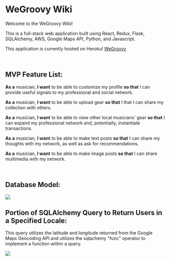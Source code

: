 # WeGroovy Wiki

Welcome to the WeGroovy Wiki!

This is a full-stack web application built using React, Redux, Flask, SQLAlchemy, AWS, Google Maps API, Python, and Javascript.

This application is currently hosted on Heroku! [WeGroovy](https://wegroovy.herokuapp.com/)

<br />

## MVP Feature List:

**As a** musician, **I want** to be able to customize my profile **so that** I can provide useful signals to my professional and social network.


**As a** musician, **I want** to be able to upload gear **so that** I that I can share my collection with others.

**As a** musician, **I want** to be able to view other local musicians' gear **so that** I can expand my professional network and, potentially, instantiate transactions.

**As a** musician, **I want** to be able to make text posts **so that** I can share my thoughts with my network, as well as ask for recommendations.

**As a** musician, **I want** to be able to make image posts **so that** I can share multimedia with my network.


<br />

## Database Model:

<img src="https://wegroovybaby.s3.amazonaws.com/Screen+Shot+2020-11-11+at+11.12.20+AM.png">

<br />

## Portion of SQLAlchemy Query to Return Users in a Specified Locale:

This query utilizes the latitude and longitude returned from the Google Maps Geocoding API and utilizes the sqlachemy "func" operator to implement a function within a query.

<img src="https://wegroovybaby.s3.amazonaws.com/Screen+Shot+2020-11-11+at+11.18.35+AM.png">

<br />

<!-- ## RESTful EndPoints: -->

<!-- | Method         | Path              | Purpose              |
|---             |---                |---                   |
| Get            | /                 |  Home Page           |
| Post           | /users            |  Create User Account |
| Get            | /users/:id        |  Access User Account |
| Get            | /users/sign-up    |  Create User Form    |
| Get            | /users/sign-in    |  User Login Form     |
| Post           | /users/sign-in    |  Authenticate User   |
| Get            | /users/:id/update |  Form to Update Account Details |
| Get            | /users/:id/jobs   |  View a list of past/present jobs |
| Patch          | /users/:id        |  Update User Account |
| Delete         | /users/:id        |  Delete User Account |
| Get            | /jobTypes         |  Show All job Types  |
| Get            | /jobTypes/:id     |  Show All taskers for job Type |
| Get            | /jobTypes/:id/:taskerId |  Show details about tasker  |
| Post           | /jobs             |  Create new job (user & tasker)  | -->

